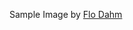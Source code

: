 Sample Image by [Flo Dahm](https://www.pexels.com/photo/turned-on-gray-laptop-computer-on-table-699459)
